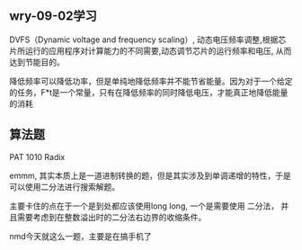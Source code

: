 ## wry-09-02学习

DVFS（Dynamic voltage and frequency scaling）, 动态电压频率调整,根据芯片所运行的应用程序对计算能力的不同需要,动态调节芯片的运行频率和电压, 从而达到节能目的。

降低频率可以降低功率，但是单纯地降低频率并不能节省能量。因为对于一个给定的任务，F*t是一个常量，只有在降低频率的同时降低电压，才能真正地降低能量的消耗

## 算法题

PAT 1010 Radix

emmm, 其实本质上是一道进制转换的题，但是其实涉及到单调递增的特性，于是可以使用二分法进行搜索解题。

主要卡住的点在于一个是到处都应该使用long long, 一个是需要使用 二分法， 并且需要考虑到在整数溢出时的二分法右边界的收缩条件。

nmd今天就这么一题，主要是在搞手机了

